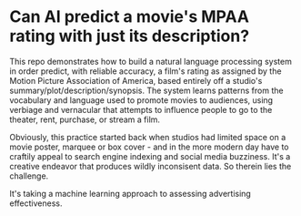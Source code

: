 # Can AI predict a movie's MPAA rating with just its description?

This repo demonstrates how to build a natural language processing system in order predict, with reliable accuracy, a film's rating as assigned by the Motion Picture Association of America, based entirely off a studio's summary/plot/description/synopsis. The system learns patterns from the vocabulary and language used to promote movies to audiences, using verbiage and vernacular that attempts to influence people to go to the theater, rent, purchase, or stream a film. 

Obviously, this practice started back when studios had limited space on a movie poster, marquee or box cover - and in the more modern day have to craftily appeal to search engine indexing and social media buzziness. It's a creative endeavor that produces wildly inconsisent data. So therein lies the challenge.

It's taking a machine learning approach to assessing advertising effectiveness. 
